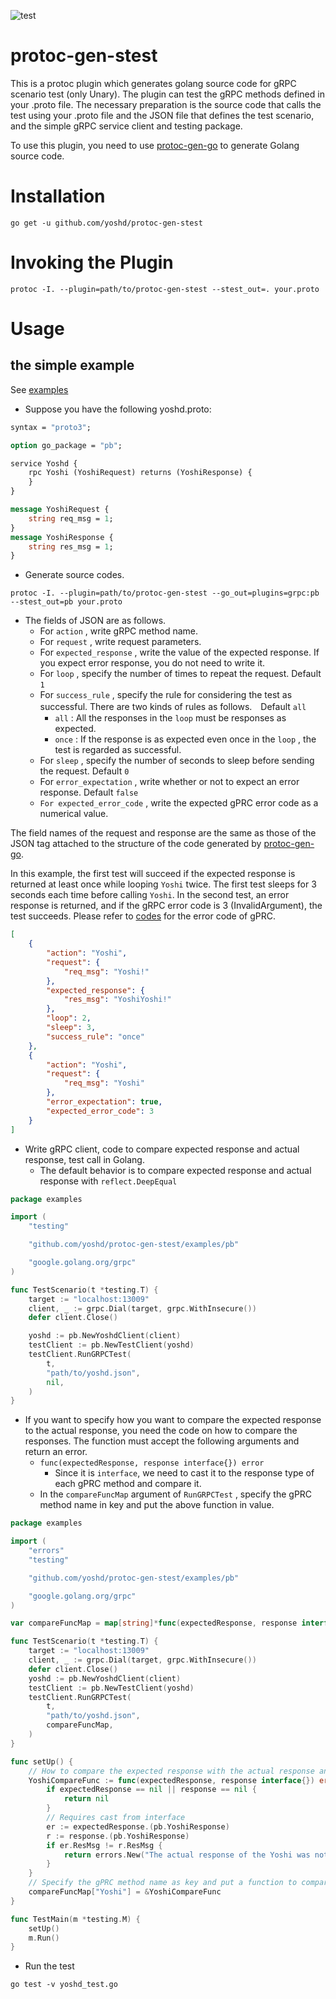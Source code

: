 ![test](https://github.com/yoshd/protoc-gen-stest/workflows/Go/badge.svg)

# protoc-gen-stest

This is a protoc plugin which generates golang source code for gRPC scenario test (only Unary).
The plugin can test the gRPC methods defined in your .proto file.
The necessary preparation is the source code that calls the test using your .proto file and the JSON file that defines the test scenario, and the simple gRPC service client and testing package.

To use this plugin, you need to use [protoc-gen-go](https://github.com/golang/protobuf/tree/master/protoc-gen-go) to generate Golang source code.

# Installation

```
go get -u github.com/yoshd/protoc-gen-stest
```


# Invoking the Plugin

```
protoc -I. --plugin=path/to/protoc-gen-stest --stest_out=. your.proto
```

# Usage

## the simple example

See [examples](examples/)

* Suppose you have the following yoshd.proto:

```protobuf
syntax = "proto3";

option go_package = "pb";

service Yoshd {
    rpc Yoshi (YoshiRequest) returns (YoshiResponse) {
    }
}

message YoshiRequest {
    string req_msg = 1;
}
message YoshiResponse {
    string res_msg = 1;
}
```

* Generate source codes.

```
protoc -I. --plugin=path/to/protoc-gen-stest --go_out=plugins=grpc:pb --stest_out=pb your.proto
```

* The fields of JSON are as follows.
    * For `action` , write gRPC method name.
    * For `request` , write request parameters.
    * For `expected_response` , write the value of the expected response. If you expect error response, you do not need to write it.
    * For `loop` , specify the number of times to repeat the request. Default `1`
    * For `success_rule` , specify the rule for considering the test as successful. There are two kinds of rules as follows.　Default `all`
        * `all` : All the responses in the `loop` must be responses as expected.
        * `once` : If the response is as expected even once in the `loop` , the test is regarded as successful.
    * For `sleep` , specify the number of seconds to sleep before sending the request. Default `0`
    * For `error_expectation` , write whether or not to expect an error response. Default `false`
    * `For expected_error_code` , write the expected gPRC error code as a numerical value.

The field names of the request and response are the same as those of the JSON tag attached to the structure of the code generated by [protoc-gen-go](https://github.com/golang/protobuf/tree/master/protoc-gen-go).

In this example, the first test will succeed if the expected response is returned at least once while looping `Yoshi` twice. The first test sleeps for 3 seconds each time before calling `Yoshi`.
In the second test, an error response is returned, and if the gRPC error code is 3 (InvalidArgument), the test succeeds.
Please refer to [codes](https://godoc.org/google.golang.org/grpc/codes) for the error code of gPRC.

```json
[
    {
        "action": "Yoshi",
        "request": {
            "req_msg": "Yoshi!"
        },
        "expected_response": {
            "res_msg": "YoshiYoshi!"
        },
        "loop": 2,
        "sleep": 3,
        "success_rule": "once"
    },
    {
        "action": "Yoshi",
        "request": {
            "req_msg": "Yoshi"
        },
        "error_expectation": true,
        "expected_error_code": 3
    }
]
```

* Write gRPC client, code to compare expected response and actual response, test call in Golang.
    * The default behavior is to compare expected response and actual response with `reflect.DeepEqual`

```go
package examples

import (
	"testing"

	"github.com/yoshd/protoc-gen-stest/examples/pb"

	"google.golang.org/grpc"
)

func TestScenario(t *testing.T) {
	target := "localhost:13009"
	client, _ := grpc.Dial(target, grpc.WithInsecure())
	defer client.Close()

	yoshd := pb.NewYoshdClient(client)
	testClient := pb.NewTestClient(yoshd)
	testClient.RunGRPCTest(
		t,
		"path/to/yoshd.json",
		nil,
	)
}
```

* If you want to specify how you want to compare the expected response to the actual response, you need the code on how to compare the responses. The function must accept the following arguments and return an error.
    * `func(expectedResponse, response interface{}) error`
        * Since it is `interface`, we need to cast it to the response type of each gPRC method and compare it.
    * In the `compareFuncMap` argument of `RunGRPCTest` , specify the gPRC method name in key and put the above function in value.

```go
package examples

import (
    "errors"
	"testing"

	"github.com/yoshd/protoc-gen-stest/examples/pb"

	"google.golang.org/grpc"
)

var compareFuncMap = map[string]*func(expectedResponse, response interface{}) error{}

func TestScenario(t *testing.T) {
	target := "localhost:13009"
	client, _ := grpc.Dial(target, grpc.WithInsecure())
	defer client.Close()
	yoshd := pb.NewYoshdClient(client)
	testClient := pb.NewTestClient(yoshd)
	testClient.RunGRPCTest(
		t,
		"path/to/yoshd.json",
		compareFuncMap,
	)
}

func setUp() {
    // How to compare the expected response with the actual response and return an error
	YoshiCompareFunc := func(expectedResponse, response interface{}) error {
		if expectedResponse == nil || response == nil {
			return nil
        }
        // Requires cast from interface
		er := expectedResponse.(pb.YoshiResponse)
		r := response.(pb.YoshiResponse)
		if er.ResMsg != r.ResMsg {
            return errors.New("The actual response of the Yoshi was not equal to the expected response")
        }
    }
    // Specify the gPRC method name as key and put a function to compare the response to value.
	compareFuncMap["Yoshi"] = &YoshiCompareFunc
}

func TestMain(m *testing.M) {
	setUp()
	m.Run()
}
```

* Run the test

```
go test -v yoshd_test.go
```
